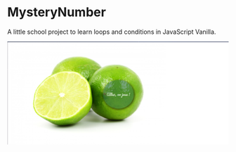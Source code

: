 ﻿# MysteryNumber
 
A little school project to learn loops and conditions in JavaScript Vanilla.


![screenshot](https://github.com/morgane17230/MysteryNumber/blob/main/img/Capture%20d%E2%80%99%C3%A9cran%20(3).png?raw=true)
